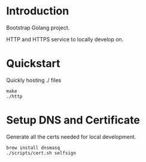# Introduction

Bootstrap Golang project.

HTTP and HTTPS service to locally develop on.

# Quickstart

Quickly hosting ./ files

```
make
./http
```

# Setup DNS and Certificate

Generate all the certs needed for local development.

```
brew install dnsmasq
./scripts/cert.sh selfsign
```
